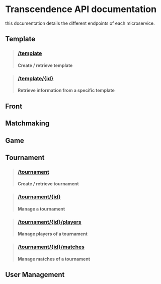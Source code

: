 # Transcendence API documentation

this documentation details the different endpoints of each microservice.

## Template

> ### [/template](Template-API-Documentation.md#template)
>
> #### Create / retrieve template

> ### [/template/{id}](Template-API-Documentation.md#templateid)
> 
> #### Retrieve information from a specific template

## Front

## Matchmaking

## Game

## Tournament

> ### [/tournament](../tournament/tournament-api-documentation.md#tournament)
> 
> #### Create / retrieve tournament

> ### [/tournament/{id}](../tournament/tournament-api-documentation.md#tournamentid)
>
> #### Manage a tournament

> ### [/tournament/{id}/players](../tournament/tournament-api-documentation.md#tournamentidplayers)
>
> #### Manage players of a tournament

> ### [/tournament/{id}/matches](../tournament/tournament-api-documentation.md#tournamentidmatches)
>
> #### Manage matches of a tournament

## User Management
